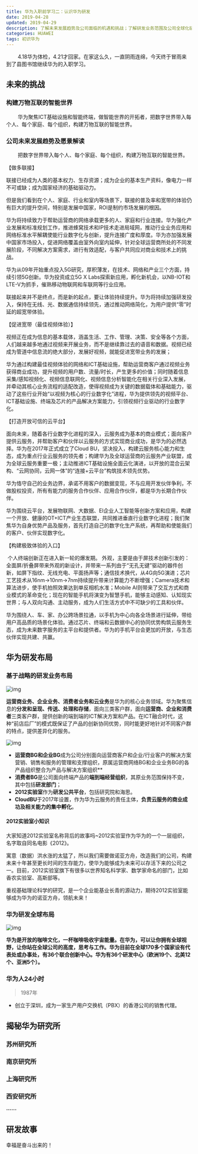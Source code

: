 ```yaml
---
title: 华为入职前学习二：认识华为研发
date: 2019-04-28
updated: 2019-04-29
description: 了解未来发展趋势及公司面临的机遇和挑战；了解研发业务范围及公司全球化研发布局
categories: HUAWEI
tags: 初识华为
---
```


&nbsp;&nbsp;&nbsp;&nbsp;&nbsp;&nbsp;&nbsp;&nbsp;4.18华为体检，4.21才回家。在家这么久，一直阴雨连绵，今天终于冒雨来到了县图书馆继续华为的入职学习。<br>

## 未来的挑战<br>

### 构建万物互联的智能世界<br>

&nbsp;&nbsp;&nbsp;&nbsp;&nbsp;&nbsp;&nbsp;&nbsp;华为聚焦ICT基础设施和智能终端，做智能世界的开拓者，把数字世界带入每个人、每个家庭、每个组织，构建万物互联的智能世界。<br>

### 公司未来发展趋势及愿景解读<br>

&nbsp;&nbsp;&nbsp;&nbsp;&nbsp;&nbsp;&nbsp;&nbsp;把数字世界带入每个人、每个家庭、每个组织，构建万物互联的智能世界。<br>

【做多联接】

​        联接已经成为人类的基本权力、生存资源；成为企业的基本生产资料，像电力一样不可或缺；成为国家经济的基础驱动力。 

但是我们看到在个人、家庭、行业和室内等场景下，联接的普及率和宽带的体验仍有巨大的提升空间，特别是发展中国家，ROI是制约市场发展的根因。 

​        华为将持续致力于帮助运营商的网络承载更多的人、家庭和行业连接。华为强化产业发展和标准规划工作，推进蜂窝技术和IP技术走进局域网，推动行业业务应用和网络标准水平解耦使能行业数字化与创新，提升连接广度和厚度。华为亦加强发展中国家市场投入，促进网络覆盖由室外向室内延伸，针对全球运营商所处的不同发展阶段，不同解决方案需求，进行有效适配，与客户共同应对商业和技术上的挑战。

华为从09年开始重点投入5G研究，厚积薄发，在技术、网络和产业三个方面，持续引领5G创新。华为投资成立5G X Labs探索新应用，孵化新机会，以NB-IOT和LTE-V为抓手，催熟移动物联网和车联网等行业应用。

​        联接起来并不是终点，而是新的起点，要让体验持续提升。华为将持续加强研发投入，保持在无线、光、数据通信持续领先，通过推动网络简化，为用户提供“零”时延的超宽带体验。

 

【促进宽带（最佳视频体验）】

​         视频正在成为信息的基本载体，涵盖生活、工作、管理、决策、安全等各个方面，人们越来越多地通过视频来开展业务，而不是继续靠过去的语音和数据。视频已经成为管道中信息流的绝大部分，发展好视频，就能促进宽带业务的发展；

​        华为通过构建最佳视频体验的网络和ICT基础设施，帮助运营商客户通过视频业务获得商业成功，提升视频的用户数、流量/时长，产生更多的价值；同时随着信息采集/感知视频化、视频信息联网化、视频信息分析智能化在相关行业深入发展，并牵动其核心业务流程的适配改造，使得视频成为关键的数据载体和基础能力，驱动了这些行业开始“以视频为核心的行业数字化”进程，华为提供领先的视频平台、ICT基础设施、终端及芯片的产品解决方案能力，引领视频行业驱动的行业数字化。

 

【打造开放可信的云平台】

​         面向未来，随着各行业数字化进程的深入，云服务成为基本的商业模式；面向客户提供云服务，并帮助客户和伙伴以云服务的方式实现商业成功，是华为的必然选择。华为在2017年正式成立了Cloud BU，坚决投入，构建云服务核心能力和生态，成为重点行业云服务的领先者；构建华为及全球运营商的云服务产业联盟，成为全球云服务重要一极；主动推进ICT基础设施全面云化演进，以开放的混合云架构、“云网协同，云网一体”的“连接+云平台”构筑技术领先优势。

​        华为恪守自己的业务边界，承诺不用客户的数据变现，不与应用开发伙伴争利，不做股权投资，所有有能力的服务合作伙伴、应用合作伙伴，都是华为长期合作伙伴。

​        华为围绕云平台，发展物联网、大数据、EI企业人工智能等创新方案和应用，构建一个开放、健康的OT+ICT产业生态联盟，共同推进垂直行业数字化进程；我们聚焦华为自身优势产品及服务，首先打造自己的数字化生产系统，再帮助和使能我们的客户、伙伴实现数字化。

 

【构建极致体验的入口】

​        个人终端创新正在进入新一轮的爆发期。 外观，主要是由于屏技术创新引发的：全面屏/折叠屏带来外观的新设计，并带来一系列由于“无孔无键”驱动的器件创新，如屏下指纹、无线充电、平面扬声等；通信技术换代，从4G向5G演进；芯片工艺技术从16nm->10nm->7nm持续提升带来计算能力不断增强；Camera技术和算法进步，使手机拍照效果达到单反相机水准；Mobile AI则带来了交互方式和商业模式的革命变化；现在的智能手机将演变为智慧手机，能够主动感知、认知现实世界；与人双向沟通、主动服务，成为人们生活方式中不可缺少的工具和伙伴。

​       华为围绕人、车、家、办公跨场景拉通，以手机为中心向各全场景进行延伸，带给用户高品质的场景化体验。通过芯片、终端和云数据中心的协同优势构筑云服务生态，成为未来数字服务的主平台和提供者。华为的手机平台会更加的开放，与生态伙伴实现共建、共赢。

## 华为研发布局<br>

### 基于战略的研发业务布局<br>

![img](https://ilearningx.huawei.com/assets/courseware/v1/d810ef294fdcb268f22180a9d4a248ed/asset-v1:HuaweiX+HWUCNNE012+2018.1+type@asset+block/%E4%B8%9A%E5%8A%A1%E5%B8%83%E5%B1%802.JPG)

​        **运营商业务、企业业务、消费者业务和云业务**是华为的核心业务领域。华为聚焦信息的**分发和呈现、传送、处理和存储**，面向三类客户群，面向**运营商、企业和消费者**三类客户群，提供创新的端到端的ICT解决方案和产品。在ICT融合时代，这种“前店后厂”的模式既保证了产品的创新协同优势，同时能更好地针对不同客户群的特点，提供差异化的服务。

![img](https://ilearningx.huawei.com/assets/courseware/v1/cf315025783038e04c57e7bf6515ecb4/asset-v1:HuaweiX+HWUCNNE012+2018.1+type@asset+block/20181025-170142_eSpace_.png)

- **运营商BG和企业BG**成为公司分别面向运营商客户和企业/行业客户的解决方案营销、销售和服务的管理和支撑组织，原属运营商网络BG和企业业务BG的各产品组织整合为产品与解决方案组织**
- **消费者BG**是公司面向终端产品的**端到端经营组织**，其原业务范围保持不变，其中包括**研发部门**；
- **2012实验室**作为**研发公共平台**，包括研究院和海思。
- **CloudBU**于2017年设置，作为华为云服务的责任主体，**负责云服务的商业成功及相关能力的集中孵化**。

#### 2012实验室小知识

大家知道2012实验室名称背后的故事吗~2012实验室作为华为的一个一层组织，名字取自同名电影《2012》。

寓意（数据）洪水涨的太猛了，所以我们需要做诺亚方舟，改造我们的公司，构建未来十年甚至更长时间的生存能力，使华为能够成为未来可以存活下来的公司之一。目前，2012实验室旗下有很多以世界知名科学家、数学家命名的部门，比如香农实验室、高斯部等。

重视基础理论科学的研究，是一个企业能基业长青的源动力，期待2012实验室能够成为华为的诺亚方舟，领航未来！

### 华为研发全球布局<br>

![img](https://ilearningx.huawei.com/assets/courseware/v1/91e877a4b86493bc1ec8feb0c8c43131/asset-v1:HuaweiX+HWUCNNE012+2018.1+type@asset+block/renshi.JPG)

**华为是开放的咖啡文化，一杯咖啡吸收宇宙能量。在华为，可以让你拥有全球视野，让你站在全球公司的高度，思考与工作。华为目前在全球170多个国家设有代表处或办事处，有36个联合创新中心。华为有36个研发中心（欧洲19个、北美12个、亚洲5个）。**

### 华为人24小时<br>

> 1987年<br>

- 创立于深圳，成为一家生产用户交换机（PBX）的香港公司的销售代理。<br>

## 揭秘华为研究所<br>
### 苏州研究所<br>

### 南京研究所<br>

### 上海研究所<br>

### 西安研究所<br>

**······**

## 研发故事<br>

幸福是奋斗出来的！